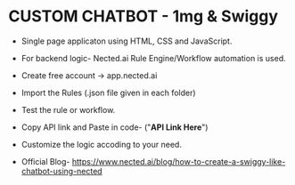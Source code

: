 # CUSTOM CHATBOT - 1mg & Swiggy

- Single page applicaton using HTML, CSS and JavaScript.
- For backend logic- Nected.ai Rule Engine/Workflow automation is used.

- Create free account -> app.nected.ai
- Import the Rules (.json file given in each folder)
- Test the rule or workflow.
- Copy API link and Paste in code- ("______API Link Here______")
- Customize the logic accoding to your need.

- Official Blog- https://www.nected.ai/blog/how-to-create-a-swiggy-like-chatbot-using-nected